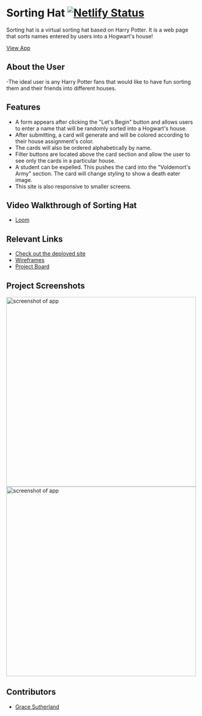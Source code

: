 # Sorting Hat  [![Netlify Status](https://api.netlify.com/api/v1/badges/99e025e8-9332-4b3b-8d31-effd980cecd1/deploy-status)](https://app.netlify.com/sites/welcometohogwarts/deploys)

Sorting hat is a virtual sorting hat based on Harry Potter. It is a web page that sorts names entered by users into a Hogwart's house! 

[View App](https://welcometohogwarts.netlify.app/)

## About the User 
-The ideal user is any Harry Potter fans that would like to have fun sorting them and their friends into different houses. 

## Features 
- A form appears after clicking the "Let's Begin" button and allows users to enter a name that will be randomly sorted into a Hogwart's house.
- After submitting, a card will generate and will be colored according to their house assignment's color. 
- The cards will also be ordered alphabetically by name. 
- Filter buttons are located above the card section and allow the user to see only the cards in a particular house.
- A student can be expelled. This pushes the card into the "Voldemort's Army" section. The card will change styling to show a death eater image.
- This site is also responsive to smaller screens.

## Video Walkthrough of Sorting Hat
- [Loom](https://www.loom.com/share/d7f4a9e653904939a725b4fc5bf9481c)

## Relevant Links
- [Check out the deployed site](https://welcometohogwarts.netlify.app/)
- [Wireframes](https://docs.google.com/presentation/d/1r_VpKcOZM_Qfgd5FtYpsMFMQmU0xozn5-bvSQy4Pv8s/edit?usp=sharing)
- [Project Board](https://github.com/rgs1690/sorting-hat/projects)

## Project Screenshots 
<img width="500" alt="screenshot of app" src="https://user-images.githubusercontent.com/78558344/128576842-d6195527-4966-4e26-9dc1-ff7928a353da.png">
<img width="500" alt="screenshot of app" src="https://user-images.githubusercontent.com/78558344/128576858-7c1a08be-534b-48d4-94db-0f6fd49a488b.png">

## Contributors
- [Grace Sutherland](https://github.com/rgs1690)
